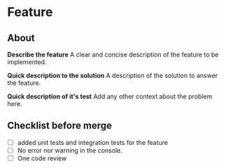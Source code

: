 # Feature

## About

**Describe the feature**
A clear and concise description of the feature to be implemented.

**Quick description to the solution**
A description of the solution to answer the feature.

**Quick description of it's test**
Add any other context about the problem here.


## Checklist before merge
- [ ] added unit tests and integration tests for the feature
- [ ] No error nor warning in the console.
- [ ] One code review